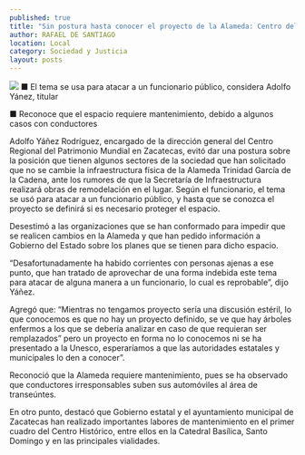 ```yaml
---
published: true
title: "Sin postura hasta conocer el proyecto de la Alameda: Centro del Patrimonio en la entidad"
author: RAFAEL DE SANTIAGO
location: Local
category: Sociedad y Justicia
layout: posts
---
```


![](http://i.imgur.com/4NvcdYLm.jpg)
■ El tema se usa para atacar a un funcionario público, considera Adolfo Yánez, titular

■ Reconoce que el espacio requiere mantenimiento, debido a algunos casos con conductores

Adolfo Yáñez Rodríguez, encargado de la dirección general del Centro Regional del Patrimonio Mundial en Zacatecas, evitó dar una postura sobre la posición que tienen algunos sectores de la sociedad que han solicitado que no se cambie la infraestructura física de la Alameda Trinidad García de la Cadena, ante los rumores de que la Secretaría de Infraestructura realizará obras de remodelación en el lugar.
Según el funcionario, el tema se usó para atacar a un funcionario público, y hasta que se conozca el proyecto se definirá si es necesario proteger el espacio.

Desestimó a las organizaciones que se han conformado para impedir que se realicen cambios en la Alameda y que han pedido información a Gobierno del Estado sobre los planes que se tienen para dicho espacio.

“Desafortunadamente ha habido corrientes con personas ajenas a ese punto, que han tratado de aprovechar de una forma indebida este tema para atacar de alguna manera a un funcionario, lo cual es reprobable”, dijo Yáñez.

Agregó que: “Mientras no tengamos proyecto sería una discusión estéril, lo que conocemos es que no hay un proyecto definido, se ve que hay árboles enfermos a los que se debería analizar en caso de que requieran ser remplazados” pero un proyecto en forma no lo conocemos ni se ha presentado a la Unesco, esperaríamos a que las autoridades estatales y municipales lo den a conocer”.

Reconoció que la Alameda requiere mantenimiento, pues se ha observado que conductores irresponsables suben sus automóviles al área de transeúntes.

En otro punto, destacó que Gobierno estatal y el ayuntamiento municipal de Zacatecas han realizado importantes labores de mantenimiento en el primer cuadro del Centro Histórico, entre ellos en la Catedral Basílica, Santo Domingo y en las principales vialidades.
